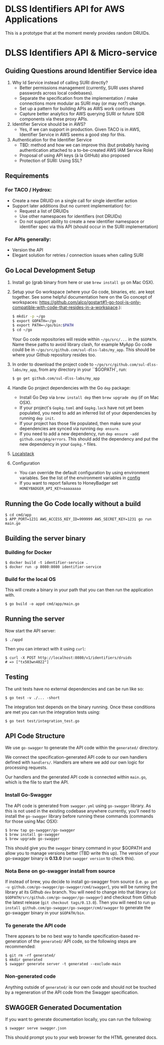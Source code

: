 # DLSS Identifiers API for AWS Applications
This is a prototype that at the moment merely provides random DRUIDs.

# DLSS Identifiers API & Micro-service

## Guiding Questions around Identifier Service idea

1. Why Id Service instead of calling SURI directly?
    - Better permissions management (currently, SURI uses shared passwords across local codebases).
    - Separate the specification from the implementation / make connections more modular as SURI may (or may not?) change.
    - Set up a pattern for building APIs as AWS work continues
    - Capture better analytics for AWS querying SURI or future SDR components via these proxy APIs.
2. Identifier Service should be in AWS?
    - Yes, if we can support in production. Given TACO is in AWS, Identifier Service in AWS seems a good step for this.
3. Authentication for the Identifier Service
    - TBD: method and how we can improve this (but probably having authentication attached to a to-be-created AWS IAM
      Service Role)
    - Proposal of using API keys (à la GitHub) also proposed
    - Protection of SURI: Using SSL?

## Requirements

### For TACO / Hydrox:
- Create a new DRUID on a single call for single identifier action
- Support later additions (but no current implementation) for:
  - Request a list of DRUIDs
  - Use other namespaces for identifiers (not DRUIDs)
  - Do not support ability to create a new identifier namespace or identifier spec via this API (should occur in the SURI implementation)

### For APIs generally:
- Version the API
- Elegant solution for retries / connection issues when calling SURI


## Go Local Development Setup

1. Install go (grab binary from here or use `brew install go` on Mac OSX).
2. Setup your Go workspace (where your Go code, binaries, etc. are kept together. See some helpful documentation here on the Go concept of workspaces: https://github.com/alco/gostart#1-go-tool-is-only-compatible-with-code-that-resides-in-a-workspace.):
      ```bash
      $ mkdir -p ~/go
      $ export GOPATH=~/go
      $ export PATH=~/go/bin:$PATH
      $ cd ~/go
      ```
      Your Go code repositories will reside within `~/go/src/...` in the `$GOPATH`. Name these paths to avoid library clash, for example MyApp Go code could be in `~/go/src/github.com/sul-dlss-labs/my_app`. This should be where your Github repository resides too.
3. In order to download the project code to `~/go/src/github.com/sul-dlss-labs/my_app`, from any directory in your ``$GOPATH`, run:
    ```bash
    $ go get github.com/sul-dlss-labs/my_app
    ```
4. Handle Go project dependencies with the Go `dep` package:
    * Install Go Dep via `brew install dep` then `brew upgrade dep` (if on Mac OSX).
    * If your project's `Gopkg.toml` and `Gopkg.lock` have not yet been populated, you need to add an inferred list of your dependencies by running `dep init`.
    * If your project has those file populated, then make sure your dependencies are synced via running `dep ensure`.
    * If you need to add a new dependency, run `dep ensure -add github.com/pkg/errors`. This should add the dependency and put the new dependency in your `Gopkg.*` files.

5. [Localstack](docs/localstack.md)

6. Configuration
    * You can override the default configuration by using environment variables. See the list of the environment variables in [config](config/config.go)
    * If you want to report failures to HoneyBadger set `HONEYBADGER_API_KEY=aaaaaaaa`

## Running the Go Code locally without a build

```shell
$ cd cmd/app
$ APP_PORT=1231 AWS_ACCESS_KEY_ID=999999 AWS_SECRET_KEY=1231 go run main.go
```

## Building the server binary

### Building for Docker
```shell
$ docker build -t identifier-service .
$ docker run -p 8080:8080 identifier-service
```

### Build for the local OS
This will create a binary in your path that you can then run the application with.

```shell
$ go build -o appd cmd/app/main.go
```

## Running the server

Now start the API server:
```shell
$ ./appd
```

Then you can interact with it using `curl`:
```shell
$ curl -X POST http://localhost:8080/v1/identifiers/druids
# => ["tx503wn4022"]
```

## Testing
The unit tests have no external dependencies and can be run like so:
```shell
$ go test -v ./... -short
```

The integration test depends on the binary running.  Once these conditions are met you can run the integration tests using:

```shell
$ go test test/integration_test.go
```


## API Code Structure

We use `go-swagger` to generate the API code within the `generated/` directory.

We connect the specification-generated API code to our own handlers defined with `handlers/`. Handlers are where we add our own logic for processing requests.

Our handlers and the generated API code is connected within `main.go`, which is the file to start the API.

### Install Go-Swagger

The API code is generated from `swagger.yml` using `go-swagger` library. As this is not used in the existing codebase anywhere currently, you'll need to install the `go-swagger` library before running these commands (commands for those using Mac OSX):

```shell
$ brew tap go-swagger/go-swagger
$ brew install go-swagger
$ brew upgrade go-swagger
```

This should give you the `swagger` binary command in your $GOPATH and allow you to manage versions better (TBD write this up). The version of your go-swagger binary is **0.13.0** (run `swagger version` to check this).

### Nota Bene on go-swagger install from source

If instead of brew, you decide to install go-swagger from source (i.e. `go get -u github.com/go-swagger/go-swagger/cmd/swagger`), you will be running the library at its Github `dev` branch. You will need to change into that library (`cd $GOPATH/src/github.com/go-swagger/go-swagger`) and checkout from Github the latest release (`git checkout tags/0.13.0`). Then you will need to run `go install github.com/go-swagger/go-swagger/cmd/swagger` to generate the go-swagger binary in your `$GOPATH/bin`.

### To generate the API code

There appears to be no best way to handle specification-based re-generation of the `generated/` API code, so the following steps are recommended:

```shell
$ git rm -rf generated/
$ mkdir generated
$ swagger generate server -t generated --exclude-main
```

### Non-generated code

Anything outside of `generated/` is our own code and should not be touched by a regeneration of the API code from the Swagger specification.

## SWAGGER Generated Documentation

If you want to generate documentation locally, you can run the following:

```shell
$ swagger serve swagger.json
```

This should prompt you to your web browser for the HTML generated docs.
